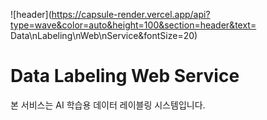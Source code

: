 ![header](https://capsule-render.vercel.app/api?type=wave&color=auto&height=100&section=header&text= Data\nLabeling\nWeb\nService&fontSize=20)

# Data Labeling Web Service

본 서비스는 AI 학습용 데이터 레이블링 시스템입니다.

